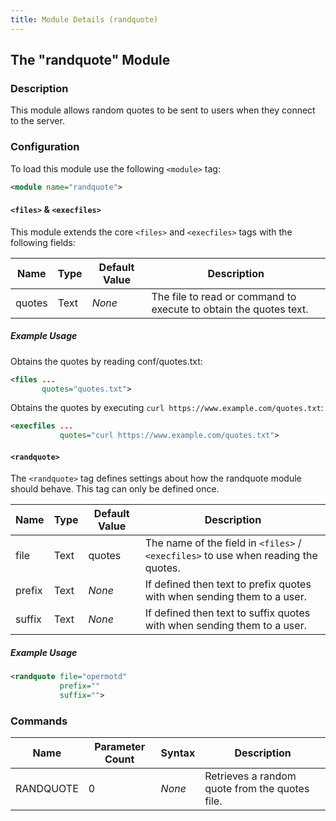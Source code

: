 ```yaml
---
title: Module Details (randquote)
---
```


## The "randquote" Module

### Description

This module allows random quotes to be sent to users when they connect to the server.

### Configuration

To load this module use the following `<module>` tag:

```xml
<module name="randquote">
```

#### `<files>` &amp; `<execfiles>`

This module extends the core `<files>` and `<execfiles>` tags with the following fields:

Name   | Type | Default Value | Description
------ | ---- | ------------- | -----------
quotes | Text | *None*        | The file to read or command to execute to obtain the quotes text.

##### Example Usage

Obtains the quotes by reading conf/quotes.txt:

```xml
<files ...
       quotes="quotes.txt">
```

Obtains the quotes by executing `curl https://www.example.com/quotes.txt`:

```xml
<execfiles ...
           quotes="curl https://www.example.com/quotes.txt">
```

#### `<randquote>`

The `<randquote>` tag defines settings about how the randquote module should behave. This tag can only be defined once.

Name   | Type    | Default Value | Description
------ | ------- | ------------- | -----------
file   | Text    | quotes        | The name of the field in `<files>` / `<execfiles>` to use when reading the quotes.
prefix | Text    | *None*        | If defined then text to prefix quotes with when sending them to a user.
suffix | Text    | *None*        | If defined then text to suffix quotes with when sending them to a user.

##### Example Usage

```xml
<randquote file="opermotd"
           prefix=""
           suffix="">
```

### Commands

Name      | Parameter Count | Syntax | Description
--------- | --------------- | ------ | -----------
RANDQUOTE | 0               | *None* | Retrieves a random quote from the quotes file.
